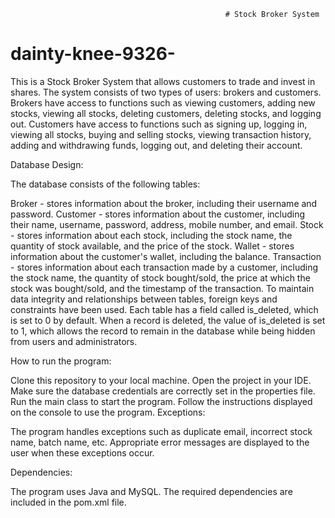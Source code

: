                                                     # Stock Broker System
# dainty-knee-9326-
This is a Stock Broker System that allows customers to trade and invest in shares. The system consists of two types of users: brokers and customers. Brokers have access to functions such as viewing customers, adding new stocks, viewing all stocks, deleting customers, deleting stocks, and logging out. Customers have access to functions such as signing up, logging in, viewing all stocks, buying and selling stocks, viewing transaction history, adding and withdrawing funds, logging out, and deleting their account.

Database Design:

The database consists of the following tables:

Broker - stores information about the broker, including their username and password.
Customer - stores information about the customer, including their name, username, password, address, mobile number, and email.
Stock - stores information about each stock, including the stock name, the quantity of stock available, and the price of the stock.
Wallet - stores information about the customer's wallet, including the balance.
Transaction - stores information about each transaction made by a customer, including the stock name, the quantity of stock bought/sold, the price at which the stock was bought/sold, and the timestamp of the transaction.
To maintain data integrity and relationships between tables, foreign keys and constraints have been used. Each table has a field called is_deleted, which is set to 0 by default. When a record is deleted, the value of is_deleted is set to 1, which allows the record to remain in the database while being hidden from users and administrators.

How to run the program:

Clone this repository to your local machine.
Open the project in your IDE.
Make sure the database credentials are correctly set in the properties file.
Run the main class to start the program.
Follow the instructions displayed on the console to use the program.
Exceptions:

The program handles exceptions such as duplicate email, incorrect stock name, batch name, etc. Appropriate error messages are displayed to the user when these exceptions occur.

Dependencies:

The program uses Java and MySQL. The required dependencies are included in the pom.xml file.
